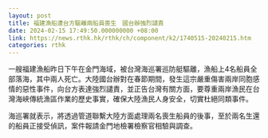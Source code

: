 ```yaml
---
layout: post
title: 福建漁船遭台方驅離兩船員喪生　國台辦強烈譴責
date: 2024-02-15 17:49:50.000000000 +08:00
link: https://news.rthk.hk/rthk/ch/component/k2/1740515-20240215.htm
categories: rthk
---
```


一艘福建漁船昨日下午在金門海域，被台灣海巡署巡防艇驅離，漁船上4名船員全部落海，其中兩人死亡。大陸國台辦對在春節期間，發生這宗嚴重傷害兩岸同胞感情的惡性事件，向台方表達強烈譴責，並正告台灣有關方面，要尊重兩岸漁民在台灣海峽傳統漁區作業的歷史事實，確保大陸漁民人身安全，切實杜絕同類事件。

海巡署就表示，將透過管道聯繫大陸方面處理兩名喪生船員的後事，至於兩名生還的船員正接受偵訊，案件報請金門地檢署檢察官相驗與調查。
